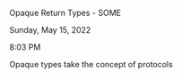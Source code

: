 Opaque Return Types - SOME

Sunday, May 15, 2022

8:03 PM

Opaque types take the concept of protocols
